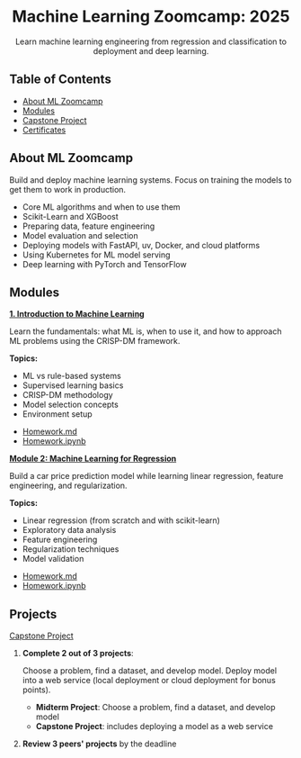 
<h1 align="center">
    <strong>Machine Learning Zoomcamp: 2025</strong>
</h1>

<p align="center">
Learn machine learning engineering from regression and classification to deployment and deep learning.
</p>

## Table of Contents
- [About ML Zoomcamp](#about-ml-zoomcamp)
- [Modules](#modules)
- [Capstone Project](#projects)
- [Certificates](#certificates)

## About ML Zoomcamp

Build and deploy machine learning systems. Focus on training the models to get them to work in production.

- Core ML algorithms and when to use them
- Scikit-Learn and XGBoost
- Preparing data, feature engineering
- Model evaluation and selection
- Deploying models with FastAPI, uv, Docker, and cloud platforms
- Using Kubernetes for ML model serving
- Deep learning with PyTorch and TensorFlow

## Modules

[**1. Introduction to Machine Learning**](01-intro/)

Learn the fundamentals: what ML is, when to use it, and how to approach ML problems using the CRISP-DM framework.

**Topics:**
- ML vs rule-based systems
- Supervised learning basics
- CRISP-DM methodology
- Model selection concepts
- Environment setup

* [Homework.md](01-intro/homework.md)
* [Homework.ipynb](01-intro/homework_01.ipynb)


[**Module 2: Machine Learning for Regression**](02-regression/)

Build a car price prediction model while learning linear regression, feature engineering, and regularization.

**Topics:**
- Linear regression (from scratch and with scikit-learn)
- Exploratory data analysis
- Feature engineering
- Regularization techniques
- Model validation

* [Homework.md](02-regression/homework.md)
* [Homework.ipynb](02-regression/homework_02.ipynb)




## Projects

[Capstone Project](projects/)

1. **Complete 2 out of 3 projects**:

    Choose a problem, find a dataset, and develop model. Deploy model into a web service (local deployment or cloud deployment for bonus points).

    - **Midterm Project**: Choose a problem, find a dataset, and develop model
    - **Capstone Project**: includes deploying a model as a web service

2. **Review 3 peers' projects** by the deadline





